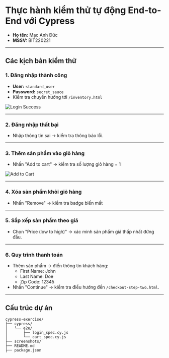 # Thực hành kiểm thử tự động End-to-End với Cypress

- **Họ tên:** Mạc Anh Đức 
- **MSSV:** BIT220221


---

##  Các kịch bản kiểm thử

### 1. Đăng nhập thành công
- **User:** `standard_user`
- **Password:** `secret_sauce`
-  Kiểm tra chuyển hướng tới `/inventory.html`

![Login Success](screenshots/login-success.png)

---

### 2. Đăng nhập thất bại
- Nhập thông tin sai → kiểm tra thông báo lỗi.

---

### 3. Thêm sản phẩm vào giỏ hàng
- Nhấn "Add to cart" → kiểm tra số lượng giỏ hàng = 1

![Add to Cart](screenshots/add-to-cart.png)

---

### 4. Xóa sản phẩm khỏi giỏ hàng
- Nhấn "Remove" → kiểm tra badge biến mất

---

### 5. Sắp xếp sản phẩm theo giá
- Chọn "Price (low to high)" → xác minh sản phẩm giá thấp nhất đứng đầu.

---

### 6. Quy trình thanh toán
- Thêm sản phẩm → điền thông tin khách hàng:
  - First Name: John
  - Last Name: Doe
  - Zip Code: 12345
- Nhấn "Continue" → kiểm tra điều hướng đến `/checkout-step-two.html`.

---

## Cấu trúc dự án

```plaintext
cypress-exercise/
├── cypress/
│   └── e2e/
│       ├── login_spec.cy.js
│       └── cart_spec.cy.js
├── screenshots/
├── README.md
├── package.json
